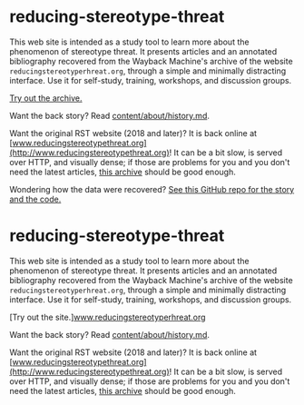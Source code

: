 # reducing-stereotype-threat

This web site is intended as a study tool to learn more about the phenomenon of stereotype threat. It presents articles and an annotated bibliography recovered from the Wayback Machine's archive of the website `reducingstereotyperhreat.org`, through a simple and minimally distracting interface. Use it for self-study, training, workshops, and discussion groups.

[Try out the archive.](https://garcias.github.io/reducing-stereotype-threat)

Want the back story? Read [content/about/history.md](content/about/history/md).

Want the original RST website (2018 and later)? It is back online at [www.reducingstereotypethreat.org](http://www.reducingstereotypethreat.org)! It can be a bit slow, is served over HTTP, and visually dense; if those are problems for you and you don't need the latest articles, [this archive](https://garcias.github.io/reducing-stereotype-threat) should be good enough. 

Wondering how the data were recovered? [See this GitHub repo for the story and the code.](https://github.com/garcias/rst-archive)



# reducing-stereotype-threat

This web site is intended as a study tool to learn more about the phenomenon of stereotype threat. It presents articles and an annotated bibliography recovered from the Wayback Machine's archive of the website `reducingstereotyperhreat.org`, through a simple and minimally distracting interface. Use it for self-study, training, workshops, and discussion groups.

[Try out the site.]www.reducingstereotyperhreat.org

Want the back story? Read [content/about/history.md](content/about/history/md).

Want the original RST website (2018 and later)? It is back online at [www.reducingstereotypethreat.org](http://www.reducingstereotypethreat.org)! It can be a bit slow, is served over HTTP, and visually dense; if those are problems for you and you don't need the latest articles, [this archive](www.reducingstereotyperhreat.org) should be good enough. 

